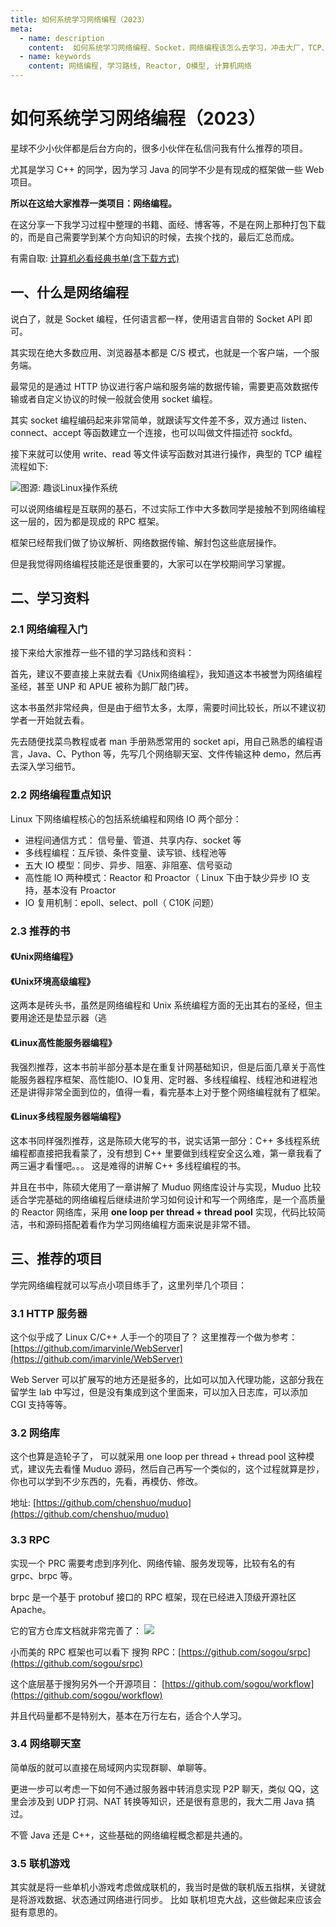 ```yaml
---
title: 如何系统学习网络编程（2023）
meta:
  - name: description
    content:  如何系统学习网络编程、Socket，网络编程该怎么去学习，冲击大厂，TCP、HTTP、网络协议
  - name: keywords
    content: 网络编程, 学习路线, Reactor, O模型, 计算机网络
---
```


# 如何系统学习网络编程（2023）

星球不少小伙伴都是后台方向的，很多小伙伴在私信问我有什么推荐的项目。

尤其是学习 C++ 的同学，因为学习 Java 的同学不少是有现成的框架做一些 Web 项目。

**所以在这给大家推荐一类项目：网络编程。**

在这分享一下我学习过程中整理的书籍、面经、博客等，不是在网上那种打包下载的，而是自己需要学到某个方向知识的时候，去挨个找的，最后汇总而成。

有需自取: [计算机必看经典书单(含下载方式)](/resource/pdf.html)

## 一、什么是网络编程
说白了，就是 Socket 编程，任何语言都一样，使用语言自带的 Socket API 即可。

其实现在绝大多数应用、浏览器基本都是 C/S 模式，也就是一个客户端，一个服务端。

最常见的是通过 HTTP 协议进行客户端和服务端的数据传输，需要更高效数据传输或者自定义协议的时候一般就会使用 socket 编程。

其实 socket 编程编码起来非常简单，就跟读写文件差不多，双方通过 listen、connect、accept 等函数建立一个连接，也可以叫做文件描述符 sockfd。

接下来就可以使用 write、read 等文件读写函数对其进行操作，典型的 TCP 编程流程如下:

![图源: 趣谈Linux操作系统](https://cdn.how2cs.cn/gzh/e6c9d24egy1h14so5wju7j20jd0n7q3q.jpg)

可以说网络编程是互联网的基石，不过实际工作中大多数同学是接触不到网络编程这一层的，因为都是现成的 RPC 框架。

框架已经帮我们做了协议解析、网络数据传输、解封包这些底层操作。

但是我觉得网络编程技能还是很重要的，大家可以在学校期间学习掌握。

## 二、学习资料

### 2.1 网络编程入门
接下来给大家推荐一些不错的学习路线和资料：

首先，建议不要直接上来就去看《Unix网络编程》，我知道这本书被誉为网络编程圣经，甚至 UNP 和 APUE 被称为鹅厂敲门砖。

这本书虽然非常经典，但是由于细节太多，太厚，需要时间比较长，所以不建议初学者一开始就去看。

先去随便找菜鸟教程或者 man 手册熟悉常用的 socket api，用自己熟悉的编程语言，Java、C、Python 等，先写几个网络聊天室、文件传输这种 demo，然后再去深入学习细节。


### 2.2 网络编程重点知识

Linux 下网络编程核心的包括系统编程和网络 IO 两个部分：
- 进程间通信方式： 信号量、管道、共享内存、socket 等
- 多线程编程：互斥锁、条件变量、读写锁、线程池等
- 五大 IO 模型：同步、异步、阻塞、非阻塞、信号驱动
- 高性能 IO 两种模式：Reactor 和 Proactor（ Linux 下由于缺少异步 IO 支持，基本没有 Proactor
- IO 复用机制：epoll、select、poll（ C10K 问题）

### 2.3 推荐的书

#### 《Unix网络编程》

#### 《Unix环境高级编程》

这两本是砖头书，虽然是网络编程和 Unix 系统编程方面的无出其右的圣经，但主要用途还是垫显示器（逃

#### 《Linux高性能服务器编程》

我强烈推荐，这本书前半部分基本是在重复计网基础知识，但是后面几章关于高性能服务器程序框架、高性能IO、IO复用、定时器、多线程编程、线程池和进程池还是讲得非常全面到位的，值得一看，看完基本上对于整个网络编程就有了框架。

#### 《Linux多线程服务器端编程》

这本书同样强烈推荐，这是陈硕大佬写的书，说实话第一部分：C++ 多线程系统编程都直接把我看蒙了，没有想到 C++ 里要做到线程安全这么难，第一章我看了两三遍才看懂吧。。。 这是难得的讲解 C++ 多线程编程的书。

并且在书中，陈硕大佬用了一章讲解了 Muduo 网络库设计与实现，Muduo 比较适合学完基础的网络编程后继续进阶学习如何设计和写一个网络库，是一个高质量的 Reactor 网络库，采用 **one loop per thread + thread pool** 实现，代码比较简洁，书和源码搭配着看作为学习网络编程方面来说是非常不错。

## 三、推荐的项目

学完网络编程就可以写点小项目练手了，这里列举几个项目：

### 3.1 HTTP 服务器
这个似乎成了 Linux C/C++ 人手一个的项目了？
这里推荐一个做为参考：
[https://github.com/imarvinle/WebServer](https://github.com/imarvinle/WebServer)

Web Server 可以扩展写的地方还是挺多的，比如可以加入代理功能，这部分我在留学生 lab 中写过，但是没有集成到这个里面来，可以加入日志库，可以添加 CGI 支持等等。

### 3.2  网络库
这个也算是造轮子了， 可以就采用 one loop per thread + thread pool 这种模式，建议先去看懂 Muduo 源码，然后自己再写一个类似的，这个过程就算是抄，你也可以学到不少东西的，先看，再模仿、修改。

地址:  [https://github.com/chenshuo/muduo](https://github.com/chenshuo/muduo)

### 3.3 RPC  
实现一个 PRC 需要考虑到序列化、网络传输、服务发现等，比较有名的有 grpc、brpc 等。

brpc 是一个基于 protobuf 接口的 RPC 框架，现在已经进入顶级开源社区 Apache。 

它的官方仓库文档就非常完善了：
![](https://cdn.how2cs.cn/gzh/e6c9d24egy1h14t9a1axrj20is0sutae.jpg)

小而美的 RPC 框架也可以看下 搜狗 RPC：[https://github.com/sogou/srpc](https://github.com/sogou/srpc)

这个底层基于搜狗另外一个开源项目： [https://github.com/sogou/workflow](https://github.com/sogou/workflow)

并且代码量都不是特别大，基本在万行左右，适合个人学习。

### 3.4 网络聊天室
简单版的就可以直接在局域网内实现群聊、单聊等。 

更进一步可以考虑一下如何不通过服务器中转消息实现 P2P 聊天，类似 QQ，这里会涉及到 UDP 打洞、NAT 转换等知识，还是很有意思的，我大二用 Java 搞过。 

不管 Java 还是 C++，这些基础的网络编程概念都是共通的。
### 3.5  联机游戏
其实就是将一些单机小游戏考虑做成联机的，我当时是做的联机版五指棋，关键就是将游戏数据、状态通过网络进行同步。
比如 联机坦克大战，这些做起来应该会挺有意思的。




